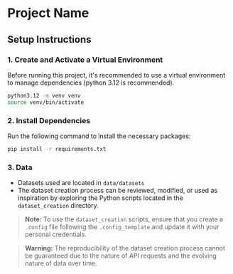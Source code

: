 # Project Name

## Setup Instructions

### 1. Create and Activate a Virtual Environment

Before running this project, it's recommended to use a virtual environment to manage dependencies (python 3.12 is recommended).

```sh
python3.12 -m venv venv
source venv/bin/activate
```

### 2. Install Dependencies
Run the following command to install the necessary packages:

```sh
pip install -r requirements.txt
```

### 3. Data 
- Datasets used are located in `data/datasets`
- The dataset creation process can be reviewed, modified, or used as inspiration by exploring the Python scripts located in the `dataset_creation` directory.
> **Note:** To use the `dataset_creation` scripts, ensure that you create a `.config` file following the `.config_template` and update it with your personal credentials.

> **Warning:** The reproducibility of the dataset creation process cannot be guaranteed due to the nature of API requests and the evolving nature of data over time.
